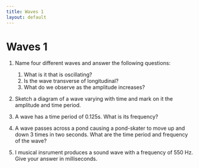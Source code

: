 ```yaml
---
title: Waves 1
layout: default
---
```

# Waves 1

1. Name four different waves and answer the following questions:
    1. What is it that is oscillating?
    2. Is the wave transverse of longitudinal?
    3. What do we observe as the amplitude increases?

2. Sketch a diagram of a wave varying with time and mark on it the amplitude and time period.

3. A wave has a time period of 0.125s.  What is its frequency?

4. A wave passes across a pond causing a pond-skater to move up and down 3 times in two seconds.  What are the time period and frequency of the wave?

5. I musical insrument produces a sound wave with a frequency of 550 Hz.  Give your answer in milliseconds. 
